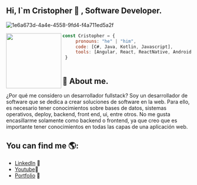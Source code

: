 ## Hi, I`m Cristopher 👋 , Software Developer.

![1e6a673d-4a4e-4558-9fd4-f4a711ed5a2f](https://user-images.githubusercontent.com/48874070/107172919-31656a80-698c-11eb-8aa6-15ea9aa36758.png)

<a href="https://user-images.githubusercontent.com/5713670/87202985-820dcb80-c2b6-11ea-9f56-7ec461c497c3.gif" ><img align="left" width="150" height="150" src="https://user-images.githubusercontent.com/5713670/87202985-820dcb80-c2b6-11ea-9f56-7ec461c497c3.gif"/></a>

```js
const Cristopher = {
     pronouns: "he" | "him",
     code: [C#, Java, Kotlin, Javascript],
     tools: [Angular, React, ReactNative, Android, .Net, Express, Spring, Git],
 }
 
 ```
## 💁 About me.
¿Por qué me considero un desarrollador fullstack?
Soy un desarrollador de software que se dedica a crear soluciones de software en la web. Para ello, es necesario tener conocimientos sobre bases de datos, sistemas operativos, deploy, backend, front end, ui, entre otros. No me gusta encasillarme solamente como backend o frontend, ya que creo que es importante tener conocimientos en todas las capas de una aplicación web.

## You can find me 🌎:

- <a href="https://www.linkedin.com/in/cristopher-alexander-reyes-portillo-b3521ab1//">LinkedIn</a> 💼
- <a href="https://www.youtube.com/channel/UCMp2wXUR_U1wN4r9JfrqCrA">Youtube</a>🎥
- <a href="https://cristopherreyes.tech/">Portfolio</a> 💼

